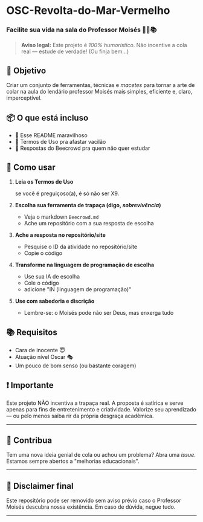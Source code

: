 # OSC-Revolta-do-Mar-Vermelho

### Facilite sua vida na sala do Professor Moisés 🕵️‍♂️📚

> **Aviso legal:** Este projeto é *100% humorístico*. Não incentive a cola real — estude de verdade! (Ou finja bem...)

## 🎯 Objetivo

Criar um conjunto de ferramentas, técnicas e *macetes* para tornar a arte de colar na aula do lendário professor Moisés mais simples, eficiente e, claro, imperceptível.

## 📦 O que está incluso

* 📄 Esse README maravilhoso
* 🤫 Termos de Uso pra afastar vacilão
* 🧠 Respostas do Beecrowd pra quem não quer estudar


## 🚀 Como usar

1. **Leia os Termos de Uso**

   se você é preguiçoso(a), é só não ser X9.

2. **Escolha sua ferramenta de trapaça (digo, *sobrevivência*)**

   * Veja o markdown `Beecrowd.md`
   * Ache um repositório com a sua resposta de escolha

3. **Ache a resposta no repositório/site**

   * Pesquise o ID da atividade no repositório/site
   * Copie o código

4. **Transforme na linguagem de programação de escolha**

   * Use sua IA de escolha
   * Cole o código
   * adicione "IN (linguagem de programação)"

5. **Use com sabedoria e discrição**

   * Lembre-se: o Moisés pode não ser Deus, mas enxerga tudo

## 📚 Requisitos

* Cara de inocente 😇
* Atuação nível Oscar 🎭
* Um pouco de bom senso (ou bastante coragem)

## ❗ Importante

Este projeto NÃO incentiva a trapaça real. A proposta é satírica e serve apenas para fins de entretenimento e criatividade. Valorize seu aprendizado — ou pelo menos saiba rir da própria desgraça acadêmica.

---

## 🤝 Contribua

Tem uma nova ideia genial de cola ou achou um problema? Abra uma *issue*. Estamos sempre abertos a "melhorias educacionais".

---

## 🧼 Disclaimer final

Este repositório pode ser removido sem aviso prévio caso o Professor Moisés descubra nossa existência. Em caso de dúvida, negue tudo.

---
